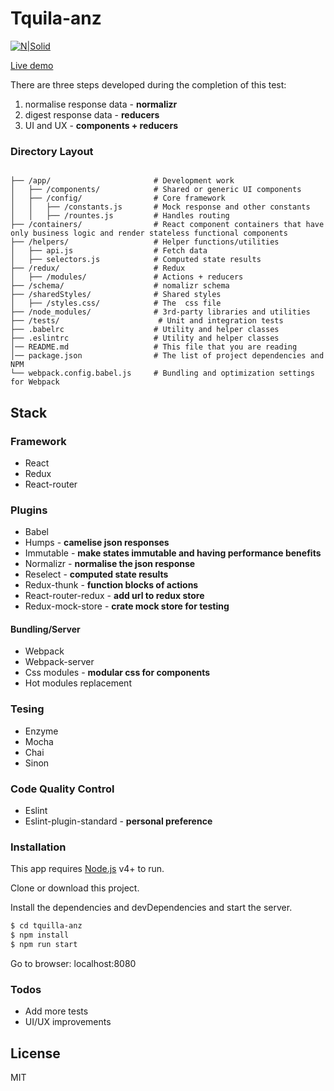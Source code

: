 # Tquila-anz

[![N|Solid](https://cldup.com/dTxpPi9lDf.thumb.png)](https://nodesource.com/products/nsolid)

[Live demo](https://tquila-test.firebaseapp.com)

There are three steps developed during the completion of this test:
1. normalise response data - **normalizr**
2. digest response data - **reducers**
3. UI and UX - **components + reducers**
### Directory Layout

```shell

├── /app/                       # Development work
│   ├── /components/            # Shared or generic UI components
│   ├── /config/                # Core framework
│   │   ├── /constants.js       # Mock response and other constants
│   │   ├── /rountes.js         # Handles routing 
├── /containers/                # React component containers that have only business logic and render stateless functional components
├── /helpers/                   # Helper functions/utilities
│   ├── api.js                  # Fetch data
│   ├── selectors.js            # Computed state results
├── /redux/                     # Redux
│   ├── /modules/               # Actions + reducers
├── /schema/                    # nomalizr schema
├── /sharedStyles/              # Shared styles
│   ├── /styles.css/            # The  css file
├── /node_modules/              # 3rd-party libraries and utilities
├── /tests/                      # Unit and integration tests
├── .babelrc                    # Utility and helper classes
├── .eslintrc                   # Utility and helper classes
│── README.md                   # This file that you are reading
│── package.json                # The list of project dependencies and NPM 
└── webpack.config.babel.js     # Bundling and optimization settings for Webpack
```

## Stack

### Framework
- React
- Redux
- React-router

### Plugins
- Babel
- Humps - **camelise json responses**
- Immutable - **make states immutable and having performance benefits**
- Normalizr - **normalise the json response**
- Reselect - **computed state results**
- Redux-thunk - **function blocks of actions**
- React-router-redux - **add url to redux store**
- Redux-mock-store - **crate mock store for testing**

#### Bundling/Server
- Webpack
- Webpack-server
- Css modules - **modular css for components**
- Hot modules replacement

### Tesing
- Enzyme
- Mocha
- Chai
- Sinon

### Code Quality Control
- Eslint
- Eslint-plugin-standard - **personal preference**

### Installation

This app requires [Node.js](https://nodejs.org/) v4+ to run.

Clone or download this project.

Install the dependencies and devDependencies and start the server.

```sh
$ cd tquilla-anz
$ npm install
$ npm run start
```

Go to browser: localhost:8080

### Todos

 - Add more tests
 - UI/UX improvements

License
----

MIT